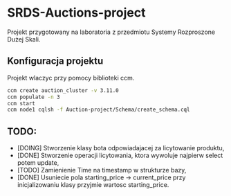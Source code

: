 # SRDS-Auctions-project
Projekt przygotowany na laboratoria z przedmiotu Systemy Rozproszone Dużej Skali.

## Konfiguracja projektu
Projekt wlaczyc przy pomocy biblioteki ccm.
``` bash
ccm create auction_cluster -v 3.11.0
ccm populate -n 3
ccm start
ccm node1 cqlsh -f Auction-project/Schema/create_schema.cql
```


## TODO:
- [DOING] Stworzenie klasy bota odpowiadajacej za licytowanie produktu,
- [DONE] Stworzenie operacji licytowania, ktora wywoluje najpierw select potem update,
- [TODO] Zamienienie Time na timestamp w strukturze bazy,
- [DONE] Usuniecie pola starting_price -> current_price przy inicjalizowaniu klasy przyjmie wartosc starting_price.
